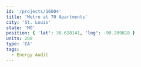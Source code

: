 ```yaml
---
id: '/projects/16004'
title: 'Metro at 70 Apartments'
city: 'St. Louis'
state: 'MO'
position: { 'lat': 38.628141, 'lng': -90.209818 }
units: 208
type: 'EA'
tags:
  - Energy Audit
---
```

